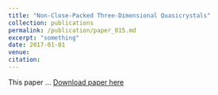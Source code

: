 ```yaml
---
title: "Non-Close-Packed Three-Dimensional Quasicrystals"
collection: publications
permalink: /publication/paper_015.md
excerpt: "something"
date: 2017-01-01
venue:
citation:
---
```

This paper ...
[Download paper here](http://pfdamasceno.github.io/files/2017_Damasceno.pdf)

